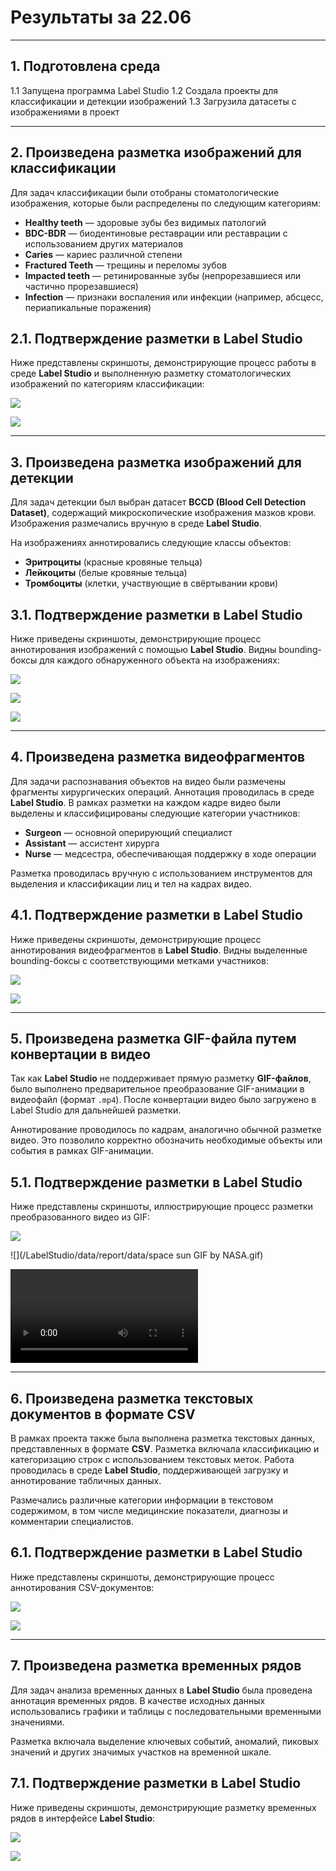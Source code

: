 # Результаты за 22.06


---
## 1. Подготовлена среда
1.1 Запущена программа Label Studio
1.2 Создала проекты для классификации и детекции изображений 
1.3 Загрузила датасеты с изображениями в проект


---
## 2. Произведена разметка изображений для классификации

Для задач классификации были отобраны стоматологические изображения, которые были распределены по следующим категориям:

- **Healthy teeth** — здоровые зубы без видимых патологий  
- **BDC-BDR** — биодентиновые реставрации или реставрации с использованием других материалов  
- **Caries** — кариес различной степени  
- **Fractured Teeth** — трещины и переломы зубов  
- **Impacted teeth** — ретинированные зубы (непрорезавшиеся или частично прорезавшиеся)  
- **Infection** — признаки воспаления или инфекции (например, абсцесс, периапикальные поражения)

## 2.1. Подтверждение разметки в Label Studio

Ниже представлены скриншоты, демонстрирующие процесс работы в среде **Label Studio** и выполненную разметку стоматологических изображений по категориям классификации:

![](/LabelStudio/data/report/data/Label%20Studio%20Image%20Classification1.png)


![](/LabelStudio/data/report/data/Label%20Studio%20Image%20Classification2.png)


---
## 3. Произведена разметка изображений для детекции
Для задач детекции был выбран датасет **BCCD (Blood Cell Detection Dataset)**, содержащий микроскопические изображения мазков крови. Изображения размечались вручную в среде **Label Studio**.

На изображениях аннотировались следующие классы объектов:

- **Эритроциты** (красные кровяные тельца)  
- **Лейкоциты** (белые кровяные тельца)  
- **Тромбоциты** (клетки, участвующие в свёртывании крови)

## 3.1. Подтверждение разметки в Label Studio

Ниже приведены скриншоты, демонстрирующие процесс аннотирования изображений с помощью **Label Studio**. Видны bounding-боксы для каждого обнаруженного объекта на изображениях:

![](/LabelStudio/data/report/data/Label%20Studio%20Image%20Detection1.png)

![](/LabelStudio/data/report/data/Label%20Studio%20Image%20Detection2.png)

![](/LabelStudio/data/report/data/Label%20Studio%20Image%20Detection3.png)


---
## 4. Произведена разметка видеофрагментов

Для задачи распознавания объектов на видео были размечены фрагменты хирургических операций. Аннотация проводилась в среде **Label Studio**. В рамках разметки на каждом кадре видео были выделены и классифицированы следующие категории участников:

* **Surgeon** — основной оперирующий специалист
* **Assistant** — ассистент хирурга
* **Nurse** — медсестра, обеспечивающая поддержку в ходе операции

Разметка проводилась вручную с использованием инструментов для выделения и классификации лиц и тел на кадрах видео.

## 4.1. Подтверждение разметки в Label Studio

Ниже приведены скриншоты, демонстрирующие процесс аннотирования видеофрагментов в **Label Studio**. Видны выделенные bounding-боксы с соответствующими метками участников:

![](/LabelStudio/data/report/data/Video.png)

![](/LabelStudio/data/report/data/VideoMarking.png)


---
## 5. Произведена разметка GIF-файла путем конвертации в видео

Так как **Label Studio** не поддерживает прямую разметку **GIF-файлов**, было выполнено предварительное преобразование GIF-анимации в видеофайл (формат `.mp4`). После конвертации видео было загружено в Label Studio для дальнейшей разметки.

Аннотирование проводилось по кадрам, аналогично обычной разметке видео. Это позволило корректно обозначить необходимые объекты или события в рамках GIF-анимации.

## 5.1. Подтверждение разметки в Label Studio

Ниже представлены скриншоты, иллюстрирующие процесс разметки преобразованного видео из GIF:

![](/LabelStudio/data/report/data/converted.gif)

![](/LabelStudio/data/report/data/space sun GIF by NASA.gif)

![](/LabelStudio/data/report/data/converted.mp4)


---
## 6. Произведена разметка текстовых документов в формате CSV

В рамках проекта также была выполнена разметка текстовых данных, представленных в формате **CSV**. Разметка включала классификацию и категоризацию строк с использованием текстовых меток. Работа проводилась в среде **Label Studio**, поддерживающей загрузку и аннотирование табличных данных.

Размечались различные категории информации в текстовом содержимом, в том числе медицинские показатели, диагнозы и комментарии специалистов.

## 6.1. Подтверждение разметки в Label Studio

Ниже представлены скриншоты, демонстрирующие процесс аннотирования CSV-документов:

![](/LabelStudio/data/report/data/TextCSV1.png)

![](/LabelStudio/data/report/data/TextCSV2.png)


---
## 7. Произведена разметка временных рядов

Для задач анализа временных данных в **Label Studio** была проведена аннотация временных рядов. В качестве исходных данных использовались графики и таблицы с последовательными временными значениями.

Разметка включала выделение ключевых событий, аномалий, пиковых значений и других значимых участков на временной шкале.

## 7.1. Подтверждение разметки в Label Studio

Ниже приведены скриншоты, демонстрирующие разметку временных рядов в интерфейсе **Label Studio**:

![](/LabelStudio/data/report/data/TimeSeries1.png)

![](/LabelStudio/data/report/data/TimeSeries2.png)

